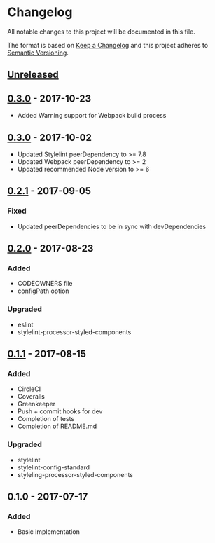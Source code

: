 # Changelog
All notable changes to this project will be documented in this file.

The format is based on [Keep a Changelog](http://keepachangelog.com/en/1.0.0/)
and this project adheres to [Semantic Versioning](http://semver.org/spec/v2.0.0.html).

## [Unreleased]

## [0.3.0] - 2017-10-23
- Added Warning support for Webpack build process

## [0.3.0] - 2017-10-02
- Updated Stylelint peerDependency to >= 7.8
- Updated Webpack peerDependency to >= 2
- Updated recommended Node version to >= 6

## [0.2.1] - 2017-09-05
### Fixed
- Updated peerDependencies to be in sync with devDependencies

## [0.2.0] - 2017-08-23
### Added
- CODEOWNERS file
- configPath option

### Upgraded
- eslint
- stylelint-processor-styled-components

## [0.1.1] - 2017-08-15
### Added
- CircleCI
- Coveralls
- Greenkeeper
- Push + commit hooks for dev
- Completion of tests
- Completion of README.md

### Upgraded
- stylelint
- stylelint-config-standard
- styleling-processor-styled-components

## 0.1.0 - 2017-07-17
### Added
- Basic implementation


[Unreleased]: https://github.com/emilgoldsmith/stylelint-custom-processor-loader/compare/v0.3.0...HEAD
[0.3.0]: https://github.com/emilgoldsmith/stylelint-custom-processor-loader/compare/v0.2.1...v0.3.0
[0.2.1]: https://github.com/emilgoldsmith/stylelint-custom-processor-loader/compare/v0.2.0...v0.2.1
[0.2.0]: https://github.com/emilgoldsmith/stylelint-custom-processor-loader/compare/v0.1.1...v0.2.0
[0.1.1]: https://github.com/emilgoldsmith/stylelint-custom-processor-loader/compare/v0.1.0...v0.1.1
